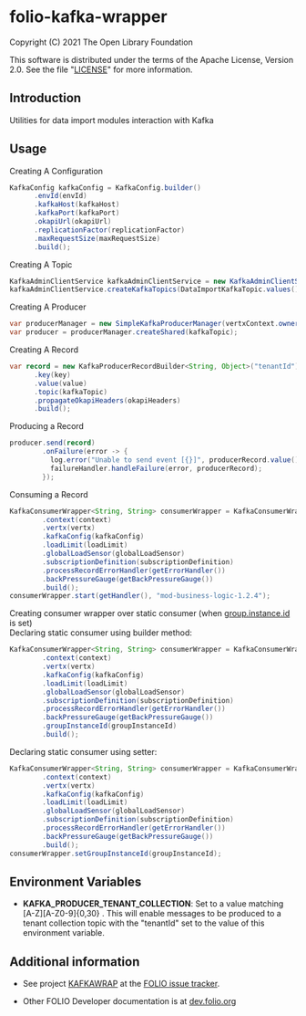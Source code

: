 # folio-kafka-wrapper

Copyright (C) 2021 The Open Library Foundation

This software is distributed under the terms of the Apache License,
Version 2.0. See the file "[LICENSE](LICENSE)" for more information.

## Introduction

Utilities for data import modules interaction with Kafka

## Usage
Creating A Configuration
```java
KafkaConfig kafkaConfig = KafkaConfig.builder()
      .envId(envId)
      .kafkaHost(kafkaHost)
      .kafkaPort(kafkaPort)
      .okapiUrl(okapiUrl)
      .replicationFactor(replicationFactor)
      .maxRequestSize(maxRequestSize)
      .build();
```
Creating A Topic
```java
KafkaAdminClientService kafkaAdminClientService = new KafkaAdminClientService(vertx);
kafkaAdminClientService.createKafkaTopics(DataImportKafkaTopic.values(), tenantId);
```
Creating A Producer
```java
var producerManager = new SimpleKafkaProducerManager(vertxContext.owner(), kafkaConfig);
var producer = producerManager.createShared(kafkaTopic);
```
Creating A Record
```java
var record = new KafkaProducerRecordBuilder<String, Object>("tenantId")
      .key(key)
      .value(value)
      .topic(kafkaTopic)
      .propagateOkapiHeaders(okapiHeaders)
      .build();
```
Producing a Record
```java
producer.send(record)
        .onFailure(error -> {
          log.error("Unable to send event [{}]", producerRecord.value(), error);
          failureHandler.handleFailure(error, producerRecord);
        });
```
Consuming a Record
```java
KafkaConsumerWrapper<String, String> consumerWrapper = KafkaConsumerWrapper.<String, String>builder()
        .context(context)
        .vertx(vertx)
        .kafkaConfig(kafkaConfig)
        .loadLimit(loadLimit)
        .globalLoadSensor(globalLoadSensor)
        .subscriptionDefinition(subscriptionDefinition)
        .processRecordErrorHandler(getErrorHandler())
        .backPressureGauge(getBackPressureGauge())
        .build();
consumerWrapper.start(getHandler(), "mod-business-logic-1.2.4");
```

Creating consumer wrapper over static consumer (when [group.instance.id](https://kafka.apache.org/documentation/#consumerconfigs_group.instance.id) is set)  
Declaring static consumer using builder method:
```java
KafkaConsumerWrapper<String, String> consumerWrapper = KafkaConsumerWrapper.<String, String>builder()
        .context(context)
        .vertx(vertx)
        .kafkaConfig(kafkaConfig)
        .loadLimit(loadLimit)
        .globalLoadSensor(globalLoadSensor)
        .subscriptionDefinition(subscriptionDefinition)
        .processRecordErrorHandler(getErrorHandler())
        .backPressureGauge(getBackPressureGauge())
        .groupInstanceId(groupInstanceId)
        .build();
```
Declaring static consumer using setter:
```java
KafkaConsumerWrapper<String, String> consumerWrapper = KafkaConsumerWrapper.<String, String>builder()
        .context(context)
        .vertx(vertx)
        .kafkaConfig(kafkaConfig)
        .loadLimit(loadLimit)
        .globalLoadSensor(globalLoadSensor)
        .subscriptionDefinition(subscriptionDefinition)
        .processRecordErrorHandler(getErrorHandler())
        .backPressureGauge(getBackPressureGauge())
        .build();
consumerWrapper.setGroupInstanceId(groupInstanceId);
```
## Environment Variables
* **KAFKA_PRODUCER_TENANT_COLLECTION**: Set to a value matching [A-Z][A-Z0-9]{0,30} .
This will enable messages to be produced to a tenant collection topic with the "tenantId"
set to the value of this environment variable.

## Additional information

* See project [KAFKAWRAP](https://issues.folio.org/browse/KAFKAWRAP)
at the [FOLIO issue tracker](https://dev.folio.org/guidelines/issue-tracker).

* Other FOLIO Developer documentation is at [dev.folio.org](https://dev.folio.org/)
